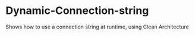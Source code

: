 # Dynamic-Connection-string
Shows how to use a connection string at runtime, using Clean Architecture
